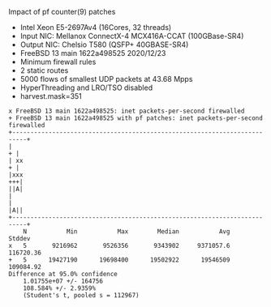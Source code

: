 Impact of pf counter(9) patches
  - Intel Xeon E5-2697Av4 (16Cores, 32 threads)
  - Input NIC: Mellanox ConnectX-4 MCX416A-CCAT (100GBase-SR4)
  - Output NIC: Chelsio T580 (QSFP+ 40GBASE-SR4)
  - FreeBSD 13 main 1622a498525 2020/12/23
  - Minimum firewall rules
  - 2 static routes
  - 5000 flows of smallest UDP packets at 43.68 Mpps
  - HyperThreading and LRO/TSO disabled
  - harvest.mask=351

```
x FreeBSD 13 main 1622a498525: inet packets-per-second firewalled
+ FreeBSD 13 main 1622a498525 with pf patches: inet packets-per-second firewalled
+--------------------------------------------------------------------------+
|                                                                        + |
| xx                                                                     + |
|xxx                                                                    +++|
||A|                                                                       |
|                                                                       |A||
+--------------------------------------------------------------------------+
    N           Min           Max        Median           Avg        Stddev
x   5       9216962       9526356       9343902     9371057.6     116720.36
+   5      19427190      19698400      19502922      19546509     109084.92
Difference at 95.0% confidence
	1.01755e+07 +/- 164756
	108.584% +/- 2.9359%
	(Student's t, pooled s = 112967)
```
